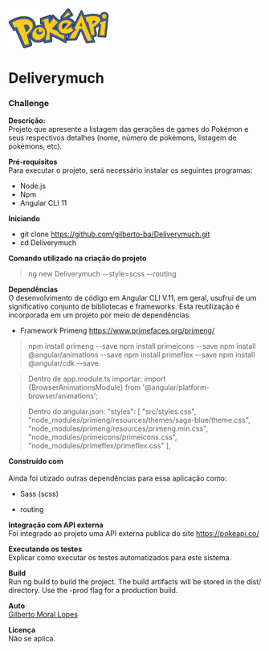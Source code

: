 <img src="https://github.com/gilberto-ba/Deliverymuch/blob/master/src/assets/img/logo_pokeapi.png?raw=true" width="200" height="80" alt="Pokemon">

# Deliverymuch
<h3>Challenge</h3>

<strong>Descrição:</strong><br />
Projeto que apresente a listagem das gerações de games do
Pokémon e seus respectivos detalhes (nome, número de pokémons,
listagem de pokémons, etc).

<strong>Pré-requisitos</strong><br />
Para executar o projeto, será necessário instalar os seguintes programas:
- Node.js
- Npm
- Angular CLI 11

<strong>Iniciando</strong><br />
- git clone https://github.com/gilberto-ba/Deliverymuch.git
- cd Deliverymuch

<strong>Comando utilizado na criação do projeto</strong><br />
> ng new Deliverymuch --style=scss --routing

<strong>Dependências</strong><br />
O desenvolvimento de código em Angular CLI V.11, em geral, usufrui de um significativo conjunto de bibliotecas e frameworks. Esta reutilização é incorporada em um projeto por meio de dependências.

- Framework Primeng 
https://www.primefaces.org/primeng/<br />
> npm install primeng --save
> npm install primeicons --save
> npm install @angular/animations --save
> npm install primeflex --save
> npm install @angular/cdk --save

> Dentro de app.module.ts importar:
    import {BrowserAnimationsModule} from '@angular/platform-browser/animations';

> Dentro do angular.json:
    "styles": [
      "src/styles.css",
      "node_modules/primeng/resources/themes/saga-blue/theme.css",
      "node_modules/primeng/resources/primeng.min.css",
      "node_modules/primeicons/primeicons.css",
      "node_modules/primeflex/primeflex.css"
    ],

<strong>Construído com</strong><br />    
Ainda foi utizado outras dependências para essa aplicação como:
- Sass (scss)
>

- routing
> 

<strong>Integração com API externa</strong><br />
Foi integrado ao projeto uma API externa publica do site https://pokeapi.co/

<strong>Executando os testes</strong><br />
Explicar como executar os testes automatizados para este sistema.

<strong>Build</strong><br />
Run ng build to build the project. The build artifacts will be stored in the dist/ directory. Use the -prod flag for a production build.

<strong>Auto</strong><br />
<a href="http://www.impactodesigner.com.br/portfolio/" target="_blank">Gilberto Moral Lopes</a>

<strong>Licença</strong><br />
Não se aplica.